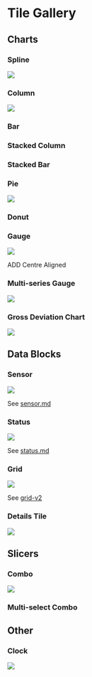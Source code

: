 # Tile Gallery

## Charts

### Spline

![](<../.gitbook/assets/image (35).png>)

### Column

![](<../.gitbook/assets/image (41).png>)

### Bar

### Stacked Column

### Stacked Bar

### Pie

![](<../.gitbook/assets/image (42).png>)

### Donut

### Gauge

![](<../.gitbook/assets/image (34).png>)

ADD Centre Aligned

### Multi-series Gauge

![](<../.gitbook/assets/image (43).png>)

### Gross Deviation Chart

![](<../.gitbook/assets/image (46).png>)

## Data Blocks

### Sensor

![](<../.gitbook/assets/image (39).png>)

See [sensor.md](sensor.md "mention")

### Status

![](<../.gitbook/assets/image (36).png>)

See [status.md](status.md "mention")

### Grid

![](<../.gitbook/assets/image (38).png>)

See [grid-v2](grid-v2/ "mention")

### Details Tile

![](<../.gitbook/assets/image (40).png>)



## Slicers

### Combo

![](<../.gitbook/assets/image (45).png>)

### Multi-select Combo

## Other

### Clock

![](<../.gitbook/assets/image (44).png>)
